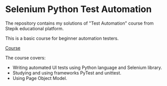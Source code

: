 # Selenium Python Test Automation

The repository contains my solutions of "Test Automation" course from Stepik educational platform.

This is a basic course for beginner automation testers. 

[Course](https://stepik.org/course/575/info)

The course covers:

- Writing automated UI tests using Python language and Selenium library.
- Studying and using frameworks PyTest and unittest.
- Using Page Object Model.
